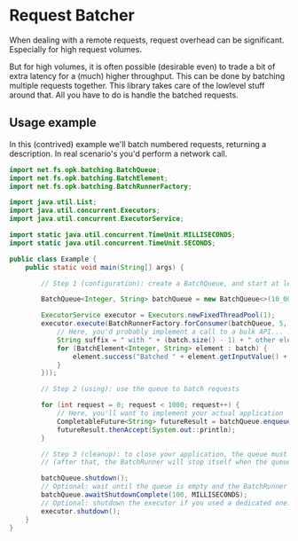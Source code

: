 # Request Batcher

When dealing with a remote requests, request overhead can be significant. Especially for high
request volumes.

But for high volumes, it is often possible (desirable even) to trade a bit of extra latency for a
(much) higher throughput. This can be done by batching multiple requests together. This library
takes care of the lowlevel stuff around that. All you have to do is handle the batched requests.

## Usage example

In this (contrived) example we'll batch numbered requests, returning a description. In real
scenario's you'd perform a network call.

````java
import net.fs.opk.batching.BatchQueue;
import net.fs.opk.batching.BatchElement;
import net.fs.opk.batching.BatchRunnerFactory;

import java.util.List;
import java.util.concurrent.Executors;
import java.util.concurrent.ExecutorService;

import static java.util.concurrent.TimeUnit.MILLISECONDS;
import static java.util.concurrent.TimeUnit.SECONDS;

public class Example {
	public static void main(String[] args) {

		// Step 1 (configuration): create a BatchQueue, and start at least one BatchRunner to consume it

		BatchQueue<Integer, String> batchQueue = new BatchQueue<>(10_000, 1, MILLISECONDS, 30, SECONDS);

		ExecutorService executor = Executors.newFixedThreadPool(1);
		executor.execute(BatchRunnerFactory.forConsumer(batchQueue, 5, batch -> {
			// Here, you'd probably implement a call to a bulk API...
			String suffix = " with " + (batch.size() - 1) + " other elements";
			for (BatchElement<Integer, String> element : batch) {
				element.success("Batched " + element.getInputValue() + suffix);
			}
		}));

		// Step 2 (using): use the queue to batch requests

		for (int request = 0; request < 1000; request++) {
			// Here, you'll want to implement your actual application
			CompletableFuture<String> futureResult = batchQueue.enqueue(request);
			futureResult.thenAccept(System.out::println);
		}

		// Step 3 (cleanup): to close your application, the queue must be shutdown
		// (after that, the BatchRunner will stop itself when the queue is empty)

		batchQueue.shutdown();
		// Optional: wait until the queue is empty and the BatchRunner has terminated.
		batchQueue.awaitShutdownComplete(100, MILLISECONDS);
		// Optional: shutdown the executor if you used a dedicated one.
		executor.shutdown();
	}
}
````

